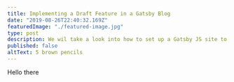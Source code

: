 ```yaml
---
title: Implementing a Draft Feature in a Gatsby Blog
date: "2019-08-26T22:40:32.169Z"
featuredImage: "./featured-image.jpg"
type: post
description: We wil take a look into how to set up a Gatsby JS site to use Twitter Bootstrap's CDN
published: false
altText: 5 brown pencils
---
```

Hello there
